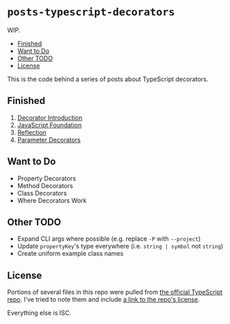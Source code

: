 # `posts-typescript-decorators`

WIP.

<!-- MarkdownTOC -->

- [Finished](#finished)
- [Want to Do](#wanttodo)
- [Other TODO](#othertodo)
- [License](#license)

<!-- /MarkdownTOC -->
This is the code behind a series of posts about TypeScript decorators.

## Finished

1. [Decorator Introduction](https://blog.wizardsoftheweb.pro/typescript-decorators-introduction)
2. [JavaScript Foundation](https://blog.wizardsoftheweb.pro/typescript-decorators-javascript-foundation)
3. [Reflection](https://blog.wizardsoftheweb.pro/typescript-decorators-reflection)
4. [Parameter Decorators](https://blog.wizardsoftheweb.pro/typescript-decorators-parameter-decorators)

## Want to Do

* Property Decorators
* Method Decorators
* Class Decorators
* Where Decorators Work

## Other TODO

* Expand CLI args where possible (e.g. replace `-P` with `--project`)
* Update `propertyKey`'s type everywhere (i.e. `string | symbol` not `string`)
* Create uniform example class names

## License

Portions of several files in this repo were pulled from [the official TypeScript repo](https://github.com/Microsoft/TypeScript). I've tried to note them and include [a link to the repo's license](https://github.com/Microsoft/TypeScript/blob/master/LICENSE.txt).

Everything else is ISC.
